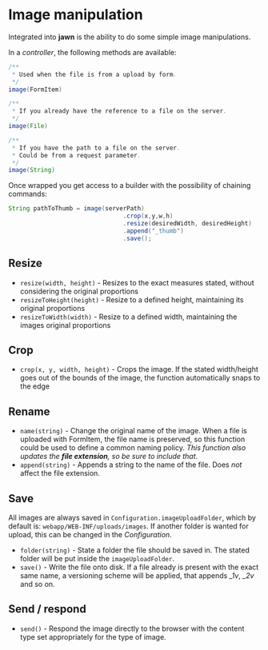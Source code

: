 # Image manipulation

Integrated into **jawn** is the ability to do some simple image manipulations.

In a *controller*, the following methods are available:

```java
/**
 * Used when the file is from a upload by form.
 */
image(FormItem)

/**
 * If you already have the reference to a file on the server.
 */
image(File)

/**
 * If you have the path to a file on the server.
 * Could be from a request parameter.
 */
image(String)
``` 

Once wrapped you get access to a builder with the possibility of chaining commands:
```java
String pathToThumb = image(serverPath)
								.crop(x,y,w,h)
								.resize(desiredWidth, desiredHeight)
								.append("_thumb")
								.save();
```

## Resize
* `resize(width, height)` - Resizes to the exact measures stated, without considering the original proportions
* `resizeToHeight(height)` - Resize to a defined height, maintaining its original proportions
* `resizeToWidth(width)` - Resize to a defined width, maintaining the images original proportions


## Crop
* `crop(x, y, width, height)` - Crops the image. If the stated width/height goes out of the bounds of the image, the function automatically snaps to the edge


## Rename
* `name(string)` - Change the original name of the image. When a file is uploaded with FormItem, the file name is preserved, so this function could be used to define a common naming policy. _This function also updates the  **file extension**, so be sure to include that_.
* `append(string)` - Appends a string to the name of the file. Does *not* affect the file extension.


## Save
All images are always saved in `Configuration.imageUploadFolder`, which by default is: `webapp/WEB-INF/uploads/images`. If another folder is wanted for upload, this can be changed in the *Configuration*.

* `folder(string)` - State a folder the file should be saved in. The stated folder will be put inside the `imageUploadFolder`.
* `save()` - Write the file onto disk. If a file already is present with the exact same name, a versioning scheme will be applied, that appends *_1v*, *_2v* and so on.


## Send / respond
* `send()` - Respond the image directly to the browser with the content type set appropriately for the type of image.